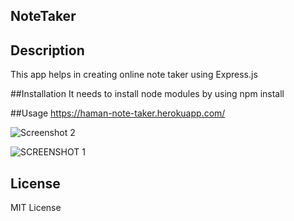 ## NoteTaker

## Description
This app helps in creating online note taker using Express.js

##Installation
It needs to install node modules by using npm install

##Usage
https://haman-note-taker.herokuapp.com/

![Screenshot 2](https://user-images.githubusercontent.com/112586779/196579580-75e76173-0874-4325-bff9-66677612e341.png)




![SCREENSHOT 1](https://user-images.githubusercontent.com/112586779/196579675-e0af9d9d-a4c4-4966-9ffd-151b725b27ca.png)

## License
MIT License

